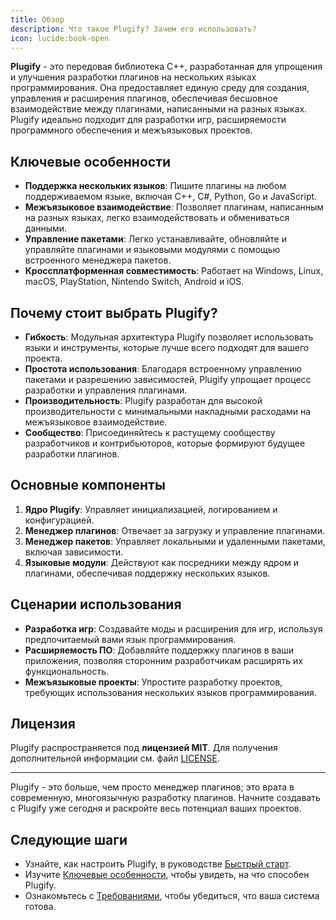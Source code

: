 ```yaml
---
title: Обзор
description: Что такое Plugify? Зачем его использовать?
icon: lucide:book-open
---
```


**Plugify** - это передовая библиотека C++, разработанная для упрощения и улучшения разработки плагинов на нескольких языках программирования. Она предоставляет единую среду для создания, управления и расширения плагинов, обеспечивая бесшовное взаимодействие между плагинами, написанными на разных языках. Plugify идеально подходит для разработки игр, расширяемости программного обеспечения и межъязыковых проектов.

## Ключевые особенности
- **Поддержка нескольких языков**: Пишите плагины на любом поддерживаемом языке, включая C++, C#, Python, Go и JavaScript.
- **Межъязыковое взаимодействие**: Позволяет плагинам, написанным на разных языках, легко взаимодействовать и обмениваться данными.
- **Управление пакетами**: Легко устанавливайте, обновляйте и управляйте плагинами и языковыми модулями с помощью встроенного менеджера пакетов.
- **Кроссплатформенная совместимость**: Работает на Windows, Linux, macOS, PlayStation, Nintendo Switch, Android и iOS.

## Почему стоит выбрать Plugify?
- **Гибкость**: Модульная архитектура Plugify позволяет использовать языки и инструменты, которые лучше всего подходят для вашего проекта.
- **Простота использования**: Благодаря встроенному управлению пакетами и разрешению зависимостей, Plugify упрощает процесс разработки и управления плагинами.
- **Производительность**: Plugify разработан для высокой производительности с минимальными накладными расходами на межъязыковое взаимодействие.
- **Сообщество**: Присоединяйтесь к растущему сообществу разработчиков и контрибьюторов, которые формируют будущее разработки плагинов.

## Основные компоненты
1. **Ядро Plugify**: Управляет инициализацией, логированием и конфигурацией.
2. **Менеджер плагинов**: Отвечает за загрузку и управление плагинами.
3. **Менеджер пакетов**: Управляет локальными и удаленными пакетами, включая зависимости.
4. **Языковые модули**: Действуют как посредники между ядром и плагинами, обеспечивая поддержку нескольких языков.

## Сценарии использования
- **Разработка игр**: Создавайте моды и расширения для игр, используя предпочитаемый вами язык программирования.
- **Расширяемость ПО**: Добавляйте поддержку плагинов в ваши приложения, позволяя сторонним разработчикам расширять их функциональность.
- **Межъязыковые проекты**: Упростите разработку проектов, требующих использования нескольких языков программирования.

## Лицензия
Plugify распространяется под **лицензией MIT**. Для получения дополнительной информации см. файл [LICENSE](https://github.com/untrustedmodders/plugify/blob/main/LICENSE).

---

Plugify - это больше, чем просто менеджер плагинов; это врата в современную, многоязычную разработку плагинов. Начните создавать с Plugify уже сегодня и раскройте весь потенциал ваших проектов.

## Следующие шаги
- Узнайте, как настроить Plugify, в руководстве [Быстрый старт](/introduction/quick-start).
- Изучите [Ключевые особенности](/introduction/features), чтобы увидеть, на что способен Plugify.
- Ознакомьтесь с [Требованиями](/introduction/requirements), чтобы убедиться, что ваша система готова.